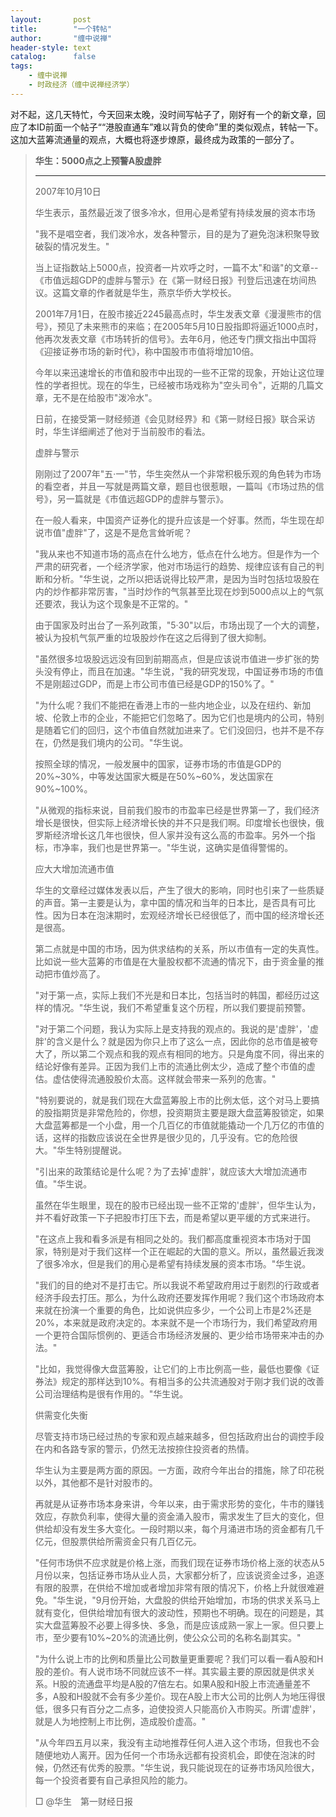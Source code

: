 ```yaml
---
layout:       post
title:        "一个转帖"
author:       "缠中说禅"
header-style: text
catalog:      false
tags:
    - 缠中说禅
    - 时政经济（缠中说禅经济学）
---
```


对不起，这几天特忙，今天回来太晚，没时间写帖子了，刚好有一个的新文章，回应了本ID前面一个帖子““港股直通车”难以背负的使命”里的类似观点，转帖一下。这加大蓝筹流通量的观点，大概也将逐步燎原，最终成为政策的一部分了。



> **华生：5000点之上预警A股虚胖**
>
> ------
>
> 2007年10月10日
>
> 华生表示，虽然最近泼了很多冷水，但用心是希望有持续发展的资本市场
>
> "我不是唱空者，我们泼冷水，发各种警示，目的是为了避免泡沫积聚导致破裂的情况发生。"
>
> 当上证指数站上5000点，投资者一片欢呼之时，一篇不太"和谐"的文章--《市值远超GDP的虚胖与警示》在《第一财经日报》刊登后迅速在坊间热议。这篇文章的作者就是华生，燕京华侨大学校长。
>
> 2001年7月1日，在股市接近2245最高点时，华生发表文章《漫漫熊市的信号》，预见了未来熊市的来临；在2005年5月10日股指即将逼近1000点时，他再次发表文章《市场转折的信号》。去年6月，他还专门撰文指出中国将《迎接证券市场的新时代》，称中国股市市值将增加10倍。
>
> 今年以来迅速增长的市值和股市中出现的一些不正常的现象，开始让这位理性的学者担忧。现在的华生，已经被市场戏称为"空头司令"，近期的几篇文章，无不是在给股市"泼冷水"。
>
> 日前，在接受第一财经频道《会见财经界》和《第一财经日报》联合采访时，华生详细阐述了他对于当前股市的看法。
>
> 
>
> 虚胖与警示
>
> 刚刚过了2007年"五·一"节，华生突然从一个非常积极乐观的角色转为市场的看空者，并且一写就是两篇文章，题目也很惹眼，一篇叫《市场过热的信号》，另一篇就是《市值远超GDP的虚胖与警示》。
>
> 在一般人看来，中国资产证券化的提升应该是一个好事。然而，华生现在却说市值"虚胖"了，这是不是危言耸听呢？
>
> "我从来也不知道市场的高点在什么地方，低点在什么地方。但是作为一个严肃的研究者，一个经济学家，他对市场运行的趋势、规律应该有自己的判断和分析。"华生说，之所以把话说得比较严肃，是因为当时包括垃圾股在内的炒作都非常厉害，"当时炒作的气氛甚至比现在炒到5000点以上的气氛还要浓，我认为这个现象是不正常的。"
>
> 由于国家及时出台了一系列政策，"5·30"以后，市场出现了一个大的调整，被认为投机气氛严重的垃圾股炒作在这之后得到了很大抑制。
>
> "虽然很多垃圾股远远没有回到前期高点，但是应该说市值进一步扩张的势头没有停止，而且在加速。"华生说，"我的研究发现，中国证券市场的市值不是刚超过GDP，而是上市公司市值已经是GDP的150%了。"
>
> "为什么呢？我们不能把在香港上市的一些内地企业，以及在纽约、新加坡、伦敦上市的企业，不能把它们忽略了。因为它们也是境内的公司，特别是随着它们的回归，这个市值自然就加进来了。它们没回归，也并不是不存在，仍然是我们境内的公司。"华生说。
>
> 按照全球的情况，一般发展中的国家，证券市场的市值是GDP的20%~30%，中等发达国家大概是在50%~60%，发达国家在90%~100%。
>
> "从微观的指标来说，目前我们股市的市盈率已经是世界第一了，我们经济增长是很快，但实际上经济增长快的并不只是我们啊。印度增长也很快，俄罗斯经济增长这几年也很快，但人家并没有这么高的市盈率。另外一个指标，市净率，我们也是世界第一。"华生说，这确实是值得警惕的。
>
> 
>
> 应大大增加流通市值
>
> 华生的文章经过媒体发表以后，产生了很大的影响，同时也引来了一些质疑的声音。第一主要是认为，拿中国的情况和当年的日本比，是否具有可比性。因为日本在泡沫期时，宏观经济增长已经很低了，而中国的经济增长还是很高。
>
> 第二点就是中国的市场，因为供求结构的关系，所以市值有一定的失真性。比如说一些大蓝筹的市值是在大量股权都不流通的情况下，由于资金量的推动把市值炒高了。
>
> "对于第一点，实际上我们不光是和日本比，包括当时的韩国，都经历过这样的情况。"华生说，我们不希望重复这个历程，所以我们要提前预警。
>
> "对于第二个问题，我认为实际上是支持我的观点的。我说的是'虚胖'，'虚胖'的含义是什么？就是因为你只上市了这么一点，因此你的总市值是被夸大了，所以第二个观点和我的观点有相同的地方。只是角度不同，得出来的结论好像有差异。正因为我们上市的流通比例太少，造成了整个市值的虚估。虚估使得流通股股价太高。这样就会带来一系列的危害。"
>
> "特别要说的，就是我们现在大盘蓝筹股上市的比例太低，这个对马上要搞的股指期货是非常危险的，你想，投资期货主要是跟大盘蓝筹股锁定，如果大盘蓝筹都是一个小盘，用一个几百亿的市值就能撬动一个几万亿的市值的话，这样的指数应该说在全世界是很少见的，几乎没有。它的危险很大。"华生特别提醒说。
>
> "引出来的政策结论是什么呢？为了去掉'虚胖'，就应该大大增加流通市值。"华生说。
>
> 虽然在华生眼里，现在的股市已经出现一些不正常的'虚胖'，但华生认为，并不看好政策一下子把股市打压下去，而是希望以更平缓的方式来进行。
>
> "在这点上我和看多派是有相同之处的。我们都高度重视资本市场对于国家，特别是对于我们这样一个正在崛起的大国的意义。所以，虽然最近我泼了很多冷水，但是我们的用心是希望有持续发展的资本市场。"华生说。
>
> "我们的目的绝对不是打击它。所以我说不希望政府用过于剧烈的行政或者经济手段去打压。那么，为什么政府还要发挥作用呢？我们这个市场政府本来就在扮演一个重要的角色，比如说供应多少，一个公司上市是2%还是20%，本来就是政府决定的。本来就不是一个市场行为，我们希望政府用一个更符合国际惯例的、更适合市场经济发展的、更少给市场带来冲击的办法。"
>
> "比如，我觉得像大盘蓝筹股，让它们的上市比例高一些，最低也要像《证券法》规定的那样达到10%。有相当多的公共流通股对于刚才我们说的改善公司治理结构是很有作用的。"华生说。
>
> 
>
> 供需变化失衡
>
> 尽管支持市场已经过热的专家和观点越来越多，但包括政府出台的调控手段在内和各路专家的警示，仍然无法按捺住投资者的热情。
>
> 华生认为主要是两方面的原因。一方面，政府今年出台的措施，除了印花税以外，其他都不是针对股市的。
>
> 再就是从证券市场本身来讲，今年以来，由于需求形势的变化，牛市的赚钱效应，存款负利率，使得大量的资金涌入股市，需求发生了巨大的变化，但供给却没有发生多大变化。一段时期以来，每个月涌进市场的资金都有几千亿元，但股票供给所需资金只有几百亿元。
>
> "任何市场供不应求就是价格上涨，而我们现在证券市场价格上涨的状态从5月份以来，包括证券市场从业人员，大家都分析了，应该说资金过多，追逐有限的股票，在供给不增加或者增加非常有限的情况下，价格上升就很难避免。"华生说，"9月份开始，大盘股的供给开始增加，市场的供求关系马上就有变化，但供给增加有很大的波动性，预期也不明确。现在的问题是，其实大盘蓝筹股不必要上得多快、多急，而是应该成熟一家上一家。但只要上市，至少要有10%~20%的流通比例，使公众公司的名称名副其实。"
>
> "为什么说上市的比例和质量比公司数量更重要呢？我们可以看一看A股和H股的差价。有人说市场不同就应该不一样。其实最主要的原因就是供求关系。H股的流通盘平均是A股的7倍左右。如果A股和H股上市流通量差不多，A股和H股就不会有多少差价。现在A股上市大公司的比例人为地压得很低，很多只有百分之二点多，迫使投资人只能高价入市购买。所谓'虚胖'，就是人为地控制上市比例，造成股价虚高。"
>
> "从今年四五月以来，我没有主动地推荐任何人进入这个市场，但我也不会随便地劝人离开。因为任何一个市场永远都有投资机会，即使在泡沫的时候，仍然还有优秀的股票。"华生说，我只能说现在的证券市场风险很大，每一个投资者要有自己承担风险的能力。
>
> □ @华生　第一财经日报
